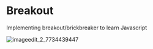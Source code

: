 # Breakout
Implementing breakout/brickbreaker to learn Javascript

![imageedit_2_7734439447](https://user-images.githubusercontent.com/21209853/40626214-ee31fe90-62ae-11e8-9ee4-6cc95cca5624.png)
